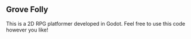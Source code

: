 ## Grove Folly
This is a 2D RPG platformer developed in Godot. Feel free to use this code however you like!
